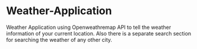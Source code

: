 # Weather-Application
Weather Application using Openweathremap API to tell the weather information of your current location. Also there is a separate search section for searching the weather of any other city.
